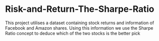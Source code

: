 # Risk-and-Return-The-Sharpe-Ratio
This project utilises a dataset containing stock returns and information of Facebook and Amazon shares. Using this information we use the  Sharpe Ratio concept to deduce which of the two stocks is the better pick 
